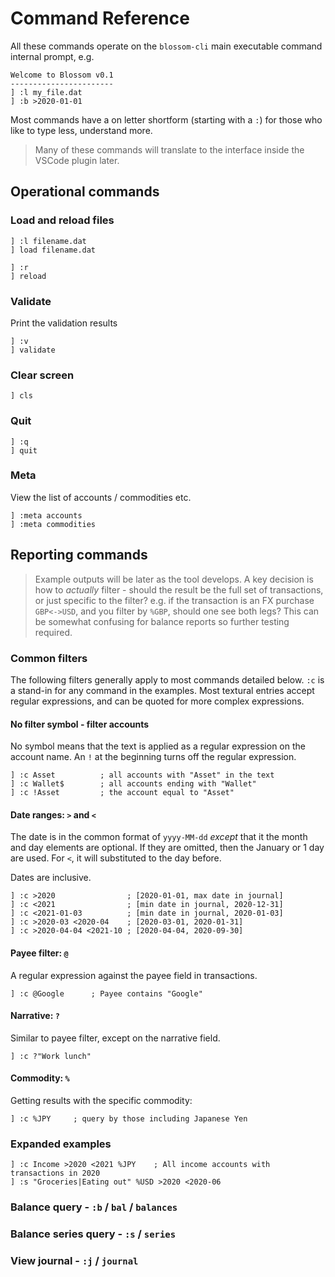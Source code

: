 # Command Reference

All these commands operate on the `blossom-cli` main executable command internal prompt, e.g.

```
Welcome to Blossom v0.1
-----------------------
] :l my_file.dat
] :b >2020-01-01
```

Most commands have a on letter shortform (starting with a `:`) for those who like to type less, understand more.

> Many of these commands will translate to the interface inside the VSCode plugin later.

## Operational commands
### Load and reload files
```
] :l filename.dat
] load filename.dat

] :r
] reload
```

### Validate
Print the validation results
```
] :v
] validate
```

### Clear screen
```
] cls
```

### Quit
```
] :q
] quit
```

### Meta
View the list of accounts / commodities etc.
```
] :meta accounts
] :meta commodities
```

## Reporting commands

> Example outputs will be later as the tool develops. A key decision is how to _actually_ filter - should the result be the full set of transactions, or just specific to the filter? e.g. if the transaction is an FX purchase `GBP<->USD`, and you filter by `%GBP`, should one see both legs? This can be somewhat confusing for balance reports so further testing required.

### Common filters
The following filters generally apply to most commands detailed below. `:c` is a stand-in for any command in the examples. Most textural entries accept regular expressions, and can be quoted for more complex expressions.

#### No filter symbol - filter accounts
No symbol means that the text is applied as a regular expression on the account name. An `!` at the beginning turns off the regular expression.

```
] :c Asset          ; all accounts with "Asset" in the text
] :c Wallet$        ; all accounts ending with "Wallet"
] :c !Asset         ; the account equal to "Asset"
```

#### Date ranges: `>` and `<`
The date is in the common format of `yyyy-MM-dd` _except_ that it the month and day elements are optional. If they are omitted, then the January or 1 day are used. For `<`, it will substituted to the day before.

Dates are inclusive.

```
] :c >2020                ; [2020-01-01, max date in journal]
] :c <2021                ; [min date in journal, 2020-12-31]
] :c <2021-01-03          ; [min date in journal, 2020-01-03]
] :c >2020-03 <2020-04    ; [2020-03-01, 2020-01-31]
] :c >2020-04-04 <2021-10 ; [2020-04-04, 2020-09-30]
```

#### Payee filter: `@`
A regular expression against the payee field in transactions.
```
] :c @Google      ; Payee contains "Google"
```

#### Narrative: `?`
Similar to payee filter, except on the narrative field.
```
] :c ?"Work lunch"
```

#### Commodity: `%`
Getting results with the specific commodity:
```
] :c %JPY     ; query by those including Japanese Yen
```

### Expanded examples
```
] :c Income >2020 <2021 %JPY    ; All income accounts with transactions in 2020
] :s "Groceries|Eating out" %USD >2020 <2020-06
```

### Balance query - `:b` / `bal` / `balances`

### Balance series query - `:s` / `series`

### View journal - `:j` / `journal`


